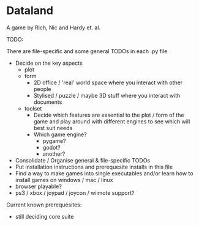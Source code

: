 # Dataland
A game by Rich, Nic and Hardy et. al.

TODO:

There are file-specific and some general TODOs in each .py file

- Decide on the key aspects
  - plot
  - form
    - 2D office / 'real' world space where you interact with other people
    - Stylised / puzzle / maybe 3D stuff where you interact with documents
  - toolset
    - Decide which features are essential to the plot / form of the game and play around with different engines to see which will best suit needs
    - Which game engine?
      - pygame?
      - godot?
      - another?
- Consolidate / Organise general & file-specific TODOs
- Put installation instructions and prerequesite installs in this file
- Find a way to make games into single executables and/or learn how to install games on windows / mac / linux
- browser playable?
- ps3 / xbox / joypad / joycon / wiimote support?

Current known prerequesites:
- still deciding core suite

